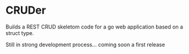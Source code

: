 # CRUDer
Builds a REST CRUD skeletom code for a go web application based on a struct type.


Still in strong development process... coming soon a first release
